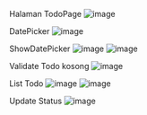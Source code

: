 Halaman TodoPage
![image](https://github.com/user-attachments/assets/28ad366d-6d39-4e44-a041-f71d3f55e765)

DatePicker
![image](https://github.com/user-attachments/assets/fb583fa3-e72f-4cfd-9562-79b24917f43a)

ShowDatePicker
![image](https://github.com/user-attachments/assets/d94da590-1ab2-4515-9959-bb863f2fdb90)
![image](https://github.com/user-attachments/assets/d7eb247c-346b-40bc-9285-550e15c123a4)

Validate Todo kosong
![image](https://github.com/user-attachments/assets/f4d4cc3d-4dde-4801-a898-04cfb21bbba6)

List Todo
![image](https://github.com/user-attachments/assets/675a5a71-f122-4911-822d-1b0d2353de1f)
![image](https://github.com/user-attachments/assets/a7aab8be-55ea-4ce2-8745-0eab2b470587)

Update Status
![image](https://github.com/user-attachments/assets/6dc82609-1552-4efc-b624-2f2c23ceb7e4)
